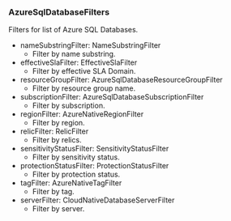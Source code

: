 ### AzureSqlDatabaseFilters
Filters for list of Azure SQL Databases.

- nameSubstringFilter: NameSubstringFilter
  - Filter by name substring.
- effectiveSlaFilter: EffectiveSlaFilter
  - Filter by effective SLA Domain.
- resourceGroupFilter: AzureSqlDatabaseResourceGroupFilter
  - Filter by resource group name.
- subscriptionFilter: AzureSqlDatabaseSubscriptionFilter
  - Filter by subscription.
- regionFilter: AzureNativeRegionFilter
  - Filter by region.
- relicFilter: RelicFilter
  - Filter by relics.
- sensitivityStatusFilter: SensitivityStatusFilter
  - Filter by sensitivity status.
- protectionStatusFilter: ProtectionStatusFilter
  - Filter by protection status.
- tagFilter: AzureNativeTagFilter
  - Filter by tag.
- serverFilter: CloudNativeDatabaseServerFilter
  - Filter by server.
